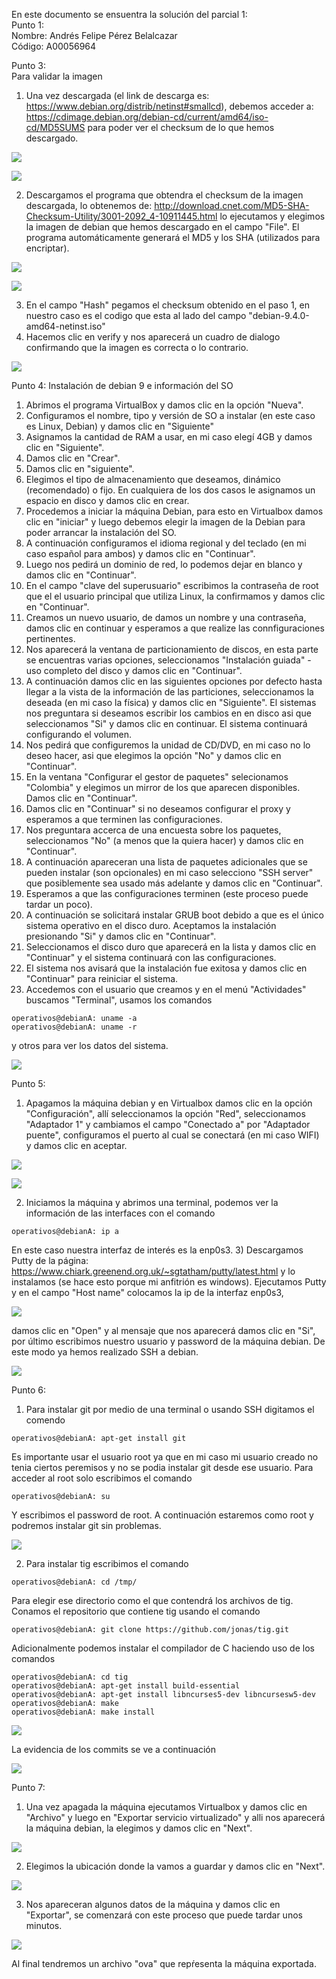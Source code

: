 En este documento se ensuentra la solución del parcial 1:   
Punto 1:   
Nombre: Andrés Felipe Pérez Belalcazar   
Código: A00056964   
   
Punto 3:   
Para validar la imagen    
1) Una vez descargada (el link de descarga es: https://www.debian.org/distrib/netinst#smallcd), 
debemos acceder a: https://cdimage.debian.org/debian-cd/current/amd64/iso-cd/MD5SUMS para poder ver el checksum de lo que hemos descargado.   

![](Images/Validacion1.png)

![](Images/Validacion2.png)

2) Descargamos el programa que obtendra el checksum de la imagen descargada, lo obtenemos de: http://download.cnet.com/MD5-SHA-Checksum-Utility/3001-2092_4-10911445.html lo ejecutamos y elegimos la imagen de debian que hemos descargado en el campo "File". El programa automáticamente generará el MD5 y los SHA (utilizados para encriptar). 

![](Images/Validacion3.png)

![](Images/Validacion4.png)

3) En el campo "Hash" pegamos el checksum obtenido en el paso 1, en nuestro caso es el codigo que esta al lado del campo "debian-9.4.0-amd64-netinst.iso"  
4) Hacemos clic en verify y nos aparecerá un cuadro de dialogo confirmando que la imagen es correcta o lo contrario.

![](Images/Validacion5.png)

Punto 4:
Instalación de debian 9 e información del SO
1) Abrimos el programa VirtualBox y damos clic en la opción "Nueva".
2) Configuramos el nombre, tipo y versión de SO a instalar (en este caso es Linux, Debian) y damos clic en "Siguiente"
3) Asignamos la cantidad de RAM a usar, en mi caso elegí 4GB y damos clic en "Siguiente".
4) Damos clic en "Crear".
5) Damos clic en "siguiente".
6) Elegimos el tipo de almacenamiento que deseamos, dinámico (recomendado) o fijo. En cualquiera de los dos casos le asignamos un espacio en disco y damos clic en crear.
7) Procedemos a iniciar la máquina Debian, para esto en Virtualbox damos clic en "iniciar" y luego debemos elegir la imagen de la Debian para poder arrancar la instalación del SO.
8) A continuación configuramos el idioma regional y del teclado (en mi caso español para ambos) y damos clic en "Continuar".
9) Luego nos pedirá un dominio de red, lo podemos dejar en blanco y damos clic en "Continuar".
10) En el campo "clave del superusuario" escribimos la contraseña de root que el el usuario principal que utiliza Linux, la confirmamos y damos clic en "Continuar". 
11) Creamos un nuevo usuario, de damos un nombre y una contraseña, damos clic en continuar y esperamos a que realize las connfiguraciones pertinentes.
12) Nos aparecerá la ventana de particionamiento de discos, en esta parte se encuentras varias opciones, seleccionamos "Instalación guiada" - uso completo del disco y damos clic en "Continuar".
13) A continuación damos clic en las siguientes opciones por defecto hasta llegar a la vista de la información de las particiones, seleccionamos la deseada (en mi caso la física) y damos clic en "Siguiente". El sistemas nos preguntara si deseamos escribir los cambios en en disco asi que seleccionamos "Si" y damos clic en continuar. El sistema continuará configurando el volumen.
14) Nos pedirá que configuremos la unidad de CD/DVD, en mi caso no lo deseo hacer, asi que elegimos la opción "No" y damos clic en "Continuar".
15) En la ventana "Configurar el gestor de paquetes" selecionamos "Colombia" y elegimos un mirror de los que aparecen disponibles. Damos clic en "Continuar".
16) Damos clic en "Continuar" si no deseamos configurar el proxy y esperamos a que terminen las configuraciones.
17) Nos preguntara accerca de una encuesta sobre los paquetes, seleccionamos "No" (a menos que la quiera hacer) y damos clic en "Continuar".
18) A continuación apareceran una lista de paquetes adicionales que se pueden instalar (son opcionales) en mi caso selecciono "SSH server" que posiblemente sea usado más adelante y damos clic en "Continuar".
19) Esperamos a que las configuraciones terminen (este proceso puede tardar un poco).
20) A continuación se solicitará instalar GRUB boot debido a que es el único sistema operativo en el disco duro. Aceptamos la instalación presionando "Si" y damos clic en "Continuar".
21) Seleccionamos el disco duro que aparecerá en la lista y damos clic en "Continuar" y el sistema continuará con las configuraciones.
22) El sistema nos avisará que la instalación fue exitosa y damos clic en "Continuar" para reiniciar el sistema.
21) Accedemos con el usuario que creamos y en el menú "Actividades" buscamos "Terminal", usamos los comandos 

```console
operativos@debianA: uname -a
operativos@debianA: uname -r
```
 y otros para ver los datos del sistema.

![](Images/datosDebian.PNG)

Punto 5:
1) Apagamos la máquina debian y en Virtualbox damos clic en la opción "Configuración", allí seleccionamos la opción "Red", seleccionamos "Adaptador 1" y cambiamos el campo "Conectado a" por "Adaptador puente", configuramos el puerto al cual se conectará (en mi caso WIFI) y damos clic en aceptar.  

![](Images/punto5Red1.PNG)

![](Images/punto5Red2.PNG)

2) Iniciamos la máquina y abrimos una terminal, podemos ver la información de las interfaces con el comando 
```console
operativos@debianA: ip a
```
En este caso nuestra interfaz de interés es la enp0s3.
3) Descargamos Putty de la página: https://www.chiark.greenend.org.uk/~sgtatham/putty/latest.html y lo instalamos (se hace esto porque mi anfitrión es windows). Ejecutamos Putty y en el campo "Host name" colocamos la ip de la interfaz enp0s3, 

![](Images/punto5Red3.PNG)

damos clic en "Open" y al mensaje que nos aparecerá damos clic en "Si", por último escribimos nuestro usuario y password de la máquina debian. De este modo ya hemos realizado SSH a debian.


![](Images/punto5Red4.PNG)

Punto 6:
1) Para instalar git por medio de una terminal o usando SSH digitamos el comendo 
```console
operativos@debianA: apt-get install git
```
Es importante usar el usuario root ya que en mi caso mi usuario creado no tenia ciertos peremisos y no se podia instalar git desde ese usuario. Para acceder al root solo escribimos el comando 
```console
operativos@debianA: su
```
Y escribimos el password de root. A continuación estaremos como root y podremos instalar git sin problemas.


![](Images/instalacionGit.PNG)

2) Para instalar tig escribimos el comando 
```console
operativos@debianA: cd /tmp/
```
Para elegir ese directorio como el que contendrá los archivos de tig. Conamos el repositorio que contiene tig usando el comando
```console
operativos@debianA: git clone https://github.com/jonas/tig.git
```
Adicionalmente podemos instalar el compilador de C haciendo uso de los comandos 
```console
operativos@debianA: cd tig
operativos@debianA: apt-get install build-essential
operativos@debianA: apt-get install libncurses5-dev libncursesw5-dev
operativos@debianA: make
operativos@debianA: make install
```

![](Images/instalacionTig.PNG)

La evidencia de los commits se ve a continuación


![](Images/tigExamen.PNG)

Punto 7:
1) Una vez apagada la máquina ejecutamos Virtualbox y damos clic en "Archivo" y luego en "Exportar servicio virtualizado" y alli nos aparecerá la máquina debian, la elegimos y damos clic en "Next".

![](Images/punto6_1.PNG)

2) Elegimos la ubicación donde la vamos a guardar y damos clic en "Next".

![](Images/punto6_2.PNG)

3) Nos apareceran algunos datos de la máquina y damos clic en "Exportar", se comenzará con este proceso que puede tardar unos minutos.

![](Images/punto6_3.PNG)

Al final tendremos un archivo "ova" que repŕesenta la máquina exportada.






